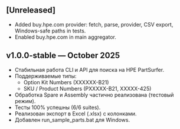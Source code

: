 ## [Unreleased]

- Added buy.hpe.com provider: fetch, parse, provider, CSV export, Windows-safe paths in tests.
- Enabled buy.hpe.com in main aggregator.

## v1.0.0-stable — October 2025

- Стабильная работа CLI и API для поиска на HPE PartSurfer.
- Поддерживаемые типы:
  - Option Kit Numbers (XXXXXX-B21)
  - SKU / Product Numbers (PXXXXX-B21, XXXXX-425)
- Обработка Spare и Assembly частично реализована (тестовый режим).
- Тесты 100% успешны (6/6 suites).
- Реализован экспорт в Excel (.xlsx) с колонками.
- Добавлен run_sample_parts.bat для Windows.
